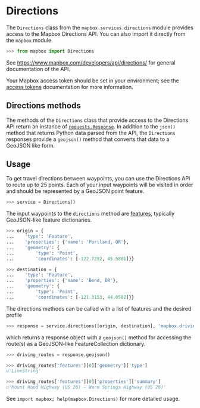 # Directions

The `Directions` class from the `mapbox.services.directions` module provides
access to the Mapbox Directions API. You can also import it directly from the
`mapbox` module.

```python
>>> from mapbox import Directions

```

See https://www.mapbox.com/developers/api/directions/ for general documentation
of the API.

Your Mapbox access token should be set in your environment; see the [access tokens](access_tokens.md) documentation for more information.

## Directions methods

The methods of the `Directions` class that provide access to the Directions API
return an instance of
[`requests.Response`](http://docs.python-requests.org/en/latest/api/#requests.Response).
In addition to the `json()` method that returns Python data parsed from the
API, the `Directions` responses provide a `geojson()` method that converts that
data to a GeoJSON like form.

## Usage

To get travel directions between waypoints, you can use the Directions API to route up to 25 points.
Each of your input waypoints will be visited in order and should be
represented by a GeoJSON point feature.

```python
>>> service = Directions()

```

The input waypoints to the `directions` method are [features](input_features.md), typically GeoJSON-like feature dictionaries.

```python
>>> origin = {
...    'type': 'Feature',
...    'properties': {'name': 'Portland, OR'},
...    'geometry': {
...        'type': 'Point',
...        'coordinates': [-122.7282, 45.5801]}}

>>> destination = {
...    'type': 'Feature',
...    'properties': {'name': 'Bend, OR'},
...    'geometry': {
...        'type': 'Point',
...        'coordinates': [-121.3153, 44.0582]}}

```

The directions methods can be called with a list of features and the desired profile

```python
>>> response = service.directions([origin, destination], 'mapbox.driving')

```

which returns a response object with a `geojson()` method for accessing the route(s)
as a GeoJSON-like FeatureCollection dictionary.

```python
>>> driving_routes = response.geojson()

>>> driving_routes['features'][0]['geometry']['type']
u'LineString'

>>> driving_routes['features'][0]['properties']['summary']
u'Mount Hood Highway (US 26) - Warm Springs Highway (US 26)'

```

See ``import mapbox; help(mapbox.Directions)`` for more detailed usage.

